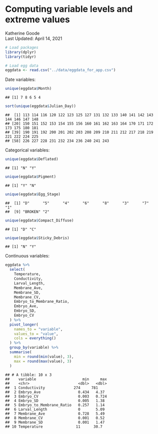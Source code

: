 Computing variable levels and extreme values
================
Katherine Goode <br>
Last Updated: April 14, 2021

``` r
# Load packages
library(dplyr)
library(tidyr)
```

``` r
# Load egg data
eggdata <- read.csv("../data/eggdata_for_app.csv")
```

Date variables:

``` r
unique(eggdata$Month)
```

    ## [1] 7 8 6 5 4

``` r
sort(unique(eggdata$Julian_Day))
```

    ##  [1] 113 114 116 120 122 123 125 127 131 132 133 140 141 142 143 144 146 147 148
    ## [20] 150 151 152 153 154 155 156 160 161 162 163 164 170 171 172 173 175 180 181
    ## [39] 190 191 192 200 201 202 203 208 209 210 211 212 217 218 219 221 222 224 225
    ## [58] 226 227 228 231 232 234 236 240 241 243

Categorical variables:

``` r
unique(eggdata$Deflated)
```

    ## [1] "N" "Y"

``` r
unique(eggdata$Pigment)
```

    ## [1] "Y" "N"

``` r
unique(eggdata$Egg_Stage)
```

    ##  [1] "D"      "5"      "4"      "6"      "8"      "3"      "7"      "1"     
    ##  [9] "BROKEN" "2"

``` r
unique(eggdata$Compact_Diffuse)
```

    ## [1] "D" "C"

``` r
unique(eggdata$Sticky_Debris)
```

    ## [1] "N" "Y"

Continuous variables:

``` r
eggdata %>%
  select(
    Temperature,
    Conductivity,
    Larval_Length,
    Membrane_Ave,
    Membrane_SD,
    Membrane_CV,
    Embryo_to_Membrane_Ratio,
    Embryo_Ave,
    Embryo_SD,
    Embryo_CV
  ) %>%
  pivot_longer(
    names_to = "variable",
    values_to = "value",
    cols = everything()
  ) %>%
  group_by(variable) %>%
  summarise(
    min = round(min(value), 3),
    max = round(max(value), 3)
  )
```

    ## # A tibble: 10 x 3
    ##    variable                     min     max
    ##    <chr>                      <dbl>   <dbl>
    ##  1 Conductivity             274     781    
    ##  2 Embryo_Ave                 0.434   4.37 
    ##  3 Embryo_CV                  0.003   0.724
    ##  4 Embryo_SD                  0.005   1.38 
    ##  5 Embryo_to_Membrane_Ratio   0.257   1.14 
    ##  6 Larval_Length              0       5.09 
    ##  7 Membrane_Ave               0.728   5.49 
    ##  8 Membrane_CV                0.001   0.52 
    ##  9 Membrane_SD                0.001   1.47 
    ## 10 Temperature               11      30.7
